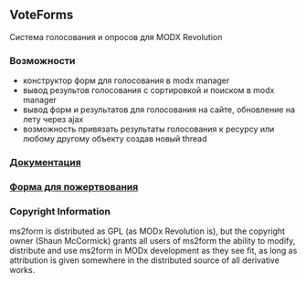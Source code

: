 ## VoteForms

Система голосования и опросов для MODX Revolution

### Возможности

- конструктор форм для голосования в modx manager
- вывод результов голосования с сортировкой и поиском в modx manager
- вывод форм и результатов для голосования на сайте, обновление на лету через ajax
- возможность привязать результаты голосования к ресурсу или любому другому объекту создав новый thread

### [Документация](https://github.com/me6iaton/Docs/blob/master/ru/01_%D0%9A%D0%BE%D0%BC%D0%BF%D0%BE%D0%BD%D0%B5%D0%BD%D1%82%D1%8B/31_VoteForms.md)

### [Форма для пожертвования](http://yasobe.ru/na/voteforms)

### Copyright Information

ms2form is distributed as GPL (as MODx Revolution is), but the copyright owner
(Shaun McCormick) grants all users of ms2form the ability to modify, distribute
and use ms2form in MODx development as they see fit, as long as attribution
is given somewhere in the distributed source of all derivative works.